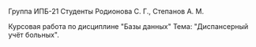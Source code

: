 Группа ИПБ-21
Студенты Родионова С. Г., Степанов А. М.

Курсовая работа по дисциплине "Базы данных"
Тема: "Диспансерный учёт больных".
